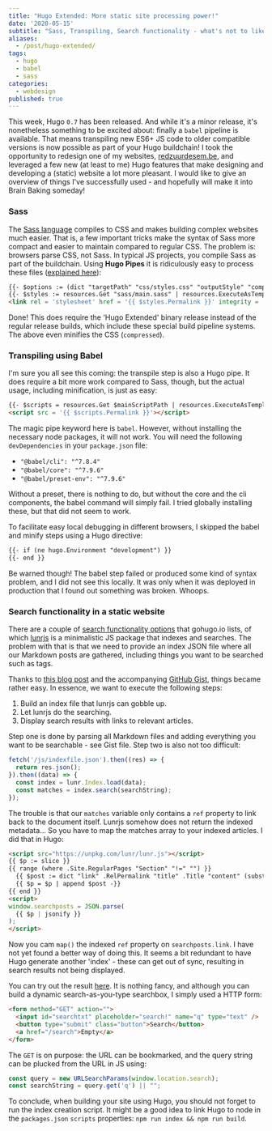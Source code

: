```yaml
---
title: "Hugo Extended: More static site processing power!"
date: '2020-05-15'
subtitle: "Sass, Transpiling, Search functionality - what's not to like?"
aliases:
  - /post/hugo-extended/
tags:
  - hugo
  - babel
  - sass
categories:
  - webdesign
published: true
---
```


This week, Hugo `0.7` has been released. And while it's a minor release, it's nonetheless something to be excited about: finally a `babel` pipeline is available. That means transpiling new ES6+ JS code to older compatible versions is now possible as part of your Hugo buildchain! I took the opportunity to redesign one of my websites, [redzuurdesem.be](https://redzuurdesem.be), and leveraged a few new (at least to me) Hugo features that make designing and developing a (static) website a lot more pleasant. I would like to give an overview of things I've successfully used - and hopefully will make it into Brain Baking someday! 

### Sass

The [Sass language](https://sass-lang.com/guide) compiles to CSS and makes building complex websites much easier. That is, a few important tricks make the syntax of Sass more compact and easier to maintain compared to regular CSS. The problem is: browsers parse CSS, not Sass. In typical JS projects, you compile Sass as part of the buildchain. Using **Hugo Pipes** it is ridiculously easy to process these files ([explained here](https://gohugo.io/hugo-pipes/scss-sass/)):

```html
{{- $options := (dict "targetPath" "css/styles.css" "outputStyle" "compressed" "enableSourceMap" "true") -}}
{{- $styles := resources.Get "sass/main.sass" | resources.ExecuteAsTemplate "main.sass" . | resources.ToCSS $options | resources.Fingerprint "sha512" }}
<link rel = 'stylesheet' href = '{{ $styles.Permalink }}' integrity = '{{ $styles.Data.Integrity }}'>
```

Done! This does require the 'Hugo Extended' binary release instead of the regular release builds, which include these special build pipeline systems. The above even minifies the CSS (`compressed`). 

### Transpiling using Babel

I'm sure you all see this coming: the transpile step is also a Hugo pipe. It does require a bit more work compared to Sass, though, but the actual usage, including minification, is just as easy:

```html
{{- $scripts = resources.Get $mainScriptPath | resources.ExecuteAsTemplate $mainScriptPath . | babel | resources.Minify | resources.Fingerprint "sha512" }}
<script src = '{{ $scripts.Permalink }}'></script>
```

The magic pipe keyword here is `babel`. However, without installing the necessary node packages, it will not work. You will need the following `devDependencies` in your `package.json` file:

- `"@babel/cli": "^7.8.4"`
- `"@babel/core": "^7.9.6"`
- `"@babel/preset-env": "^7.9.6"`

Without a preset, there is nothing to do, but without the core and the cli components, the babel command will simply fail. I tried globally installing these, but that did not seem to work. 

To facilitate easy local debugging in different browsers, I skipped the babel and minify steps using a Hugo directive:

```html
{{- if (ne hugo.Environment "development") }}
{{- end }}
```

Be warned though! The babel step failed or produced some kind of syntax problem, and I did not see this locally. It was only when it was deployed in production that I found out something was broken. Whoops. 

### Search functionality in a static website

There are a couple of [search functionality options](https://gohugo.io/tools/search/) that gohugo.io lists, of which [lunrjs](lunrjs.com) is a minimalistic JS package that indexes and searches. The problem with that is that we need to provide an index JSON file where all our Markdown posts are gathered, including things you want to be searched such as tags. 

Thanks to [this blog post](https://codewithhugo.com/hugo-lunrjs-search-index/) and the accompanying [GitHub Gist](https://gist.github.com/HugoDF/aac2e529f79cf90d2050d7183571684b), things became rather easy. In essence, we want to execute the following steps:

1. Build an index file that lunrjs can gobble up.
2. Let lunrjs do the searching.
3. Display search results with links to relevant articles.

Step one is done by parsing all Markdown files and adding everything you want to be searchable - see Gist file. Step two is also not too difficult:

```javascript
fetch('/js/indexfile.json').then((res) => {
  return res.json();
}).then((data) => {
  const index = lunr.Index.load(data);
  const matches = index.search(searchString);
});
```

The trouble is that our `matches` variable only contains a `ref` property to link back to the document itself. Lunrjs somehow does not return the indexed metadata... So you have to map the matches array to your indexed articles. I did that in Hugo:

```html
<script src="https://unpkg.com/lunr/lunr.js"></script>
{{ $p := slice }}
{{ range (where .Site.RegularPages "Section" "!=" "") }}
  {{ $post := dict "link" .RelPermalink "title" .Title "content" (substr .Plain 0 200) -}}
  {{ $p = $p | append $post -}}
{{ end }}
<script>
window.searchposts = JSON.parse(
  {{ $p | jsonify }}
);
</script>
```

Now you cam `map()` the indexed `ref` property on `searchposts.link`. I have not yet found a better way of doing this. It seems a bit redundant to have Hugo generate another 'index' - these can get out of sync, resulting in search results not being displayed. 

You can try out the result [here](https://redzuurdesem.be/zoeken/). It is nothing fancy, and although you can build a dynamic search-as-you-type searchbox, I simply used a HTTP form:

```html
<form method="GET" action="">
  <input id="searchtxt" placeholder="search!" name="q" type="text" />
  <button type="submit" class="button">Search</button>
  <a href="/search">Empty</a>
</form>
```

The `GET` is on purpose: the URL can be bookmarked, and the query string can be plucked from the URL in JS using:

```javascript
const query = new URLSearchParams(window.location.search);
const searchString = query.get('q') || "";
```

To conclude, when building your site using Hugo, you should not forget to run the index creation script. It might be a good idea to link Hugo to node in the `packages.json` `scripts` properties: `npm run index && npm run build`.